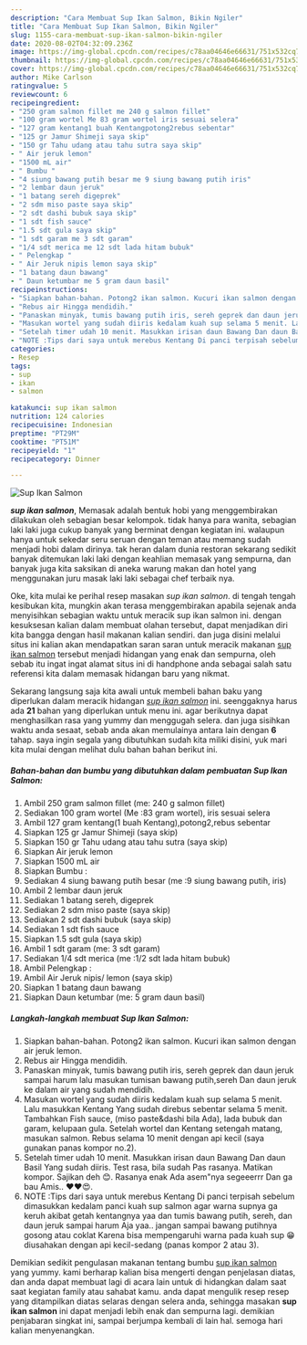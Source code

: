 ```yaml
---
description: "Cara Membuat Sup Ikan Salmon, Bikin Ngiler"
title: "Cara Membuat Sup Ikan Salmon, Bikin Ngiler"
slug: 1155-cara-membuat-sup-ikan-salmon-bikin-ngiler
date: 2020-08-02T04:32:09.236Z
image: https://img-global.cpcdn.com/recipes/c78aa04646e66631/751x532cq70/sup-ikan-salmon-foto-resep-utama.jpg
thumbnail: https://img-global.cpcdn.com/recipes/c78aa04646e66631/751x532cq70/sup-ikan-salmon-foto-resep-utama.jpg
cover: https://img-global.cpcdn.com/recipes/c78aa04646e66631/751x532cq70/sup-ikan-salmon-foto-resep-utama.jpg
author: Mike Carlson
ratingvalue: 5
reviewcount: 6
recipeingredient:
- "250 gram salmon fillet me 240 g salmon fillet"
- "100 gram wortel Me 83 gram wortel iris sesuai selera"
- "127 gram kentang1 buah Kentangpotong2rebus sebentar"
- "125 gr Jamur Shimeji saya skip"
- "150 gr Tahu udang atau tahu sutra saya skip"
- " Air jeruk lemon"
- "1500 mL air"
- " Bumbu "
- "4 siung bawang putih besar me 9 siung bawang putih iris"
- "2 lembar daun jeruk"
- "1 batang sereh digeprek"
- "2 sdm miso paste saya skip"
- "2 sdt dashi bubuk saya skip"
- "1 sdt fish sauce"
- "1.5 sdt gula saya skip"
- "1 sdt garam me 3 sdt garam"
- "1/4 sdt merica me 12 sdt lada hitam bubuk"
- " Pelengkap "
- " Air Jeruk nipis lemon saya skip"
- "1 batang daun bawang"
- " Daun ketumbar me 5 gram daun basil"
recipeinstructions:
- "Siapkan bahan-bahan. Potong2 ikan salmon. Kucuri ikan salmon dengan air jeruk lemon."
- "Rebus air Hingga mendidih."
- "Panaskan minyak, tumis bawang putih iris, sereh geprek dan daun jeruk sampai harum lalu masukan tumisan bawang putih,sereh Dan daun jeruk ke dalam air yang sudah mendidih."
- "Masukan wortel yang sudah diiris kedalam kuah sup selama 5 menit. Lalu masukkan Kentang Yang sudah direbus sebentar selama 5 menit. Tambahkan Fish sauce, (miso paste&amp;dashi bila Ada), lada bubuk dan garam, kelupaan gula. Setelah wortel dan Kentang setengah matang, masukan salmon. Rebus selama 10 menit dengan api kecil (saya gunakan panas kompor no.2)."
- "Setelah timer udah 10 menit. Masukkan irisan daun Bawang Dan daun Basil Yang sudah diiris. Test rasa, bila sudah Pas rasanya. Matikan kompor. Sajikan deh 😊. Rasanya enak Ada asem&#34;nya segeeerrr Dan ga bau Amis.. ❤️❤️😍."
- "NOTE :Tips dari saya untuk merebus Kentang Di panci terpisah sebelum dimasukkan kedalam panci kuah sup salmon agar warna supnya ga keruh akibat getah kentangnya yaa dan tumis bawang putih, sereh, dan daun jeruk sampai harum Aja yaa.. jangan sampai bawang putihnya gosong atau coklat Karena bisa mempengaruhi warna pada kuah sup 😁 diusahakan dengan api kecil-sedang (panas kompor 2 atau 3)."
categories:
- Resep
tags:
- sup
- ikan
- salmon

katakunci: sup ikan salmon 
nutrition: 124 calories
recipecuisine: Indonesian
preptime: "PT29M"
cooktime: "PT51M"
recipeyield: "1"
recipecategory: Dinner

---
```



![Sup Ikan Salmon](https://img-global.cpcdn.com/recipes/c78aa04646e66631/751x532cq70/sup-ikan-salmon-foto-resep-utama.jpg)

<b><i>sup ikan salmon</i></b>, Memasak adalah bentuk hobi yang menggembirakan dilakukan oleh sebagian besar kelompok. tidak hanya para wanita, sebagian laki laki juga cukup banyak yang berminat dengan kegiatan ini. walaupun hanya untuk sekedar seru seruan dengan teman atau memang sudah menjadi hobi dalam dirinya. tak heran dalam dunia restoran sekarang sedikit banyak ditemukan laki laki dengan keahlian memasak yang sempurna, dan banyak juga kita saksikan di aneka warung makan dan hotel yang menggunakan juru masak laki laki sebagai chef terbaik nya.

Oke, kita mulai ke perihal resep masakan <i>sup ikan salmon</i>. di tengah tengah kesibukan kita, mungkin akan terasa menggembirakan apabila sejenak anda menyisihkan sebagian waktu untuk meracik sup ikan salmon ini. dengan kesuksesan kalian dalam membuat olahan tersebut, dapat menjadikan diri kita bangga dengan hasil makanan kalian sendiri. dan juga disini melalui situs ini kalian akan mendapatkan saran saran untuk meracik makanan <u>sup ikan salmon</u> tersebut menjadi hidangan yang enak dan sempurna, oleh sebab itu ingat ingat alamat situs ini di handphone anda sebagai salah satu referensi kita dalam memasak hidangan baru yang nikmat.




Sekarang langsung saja kita awali untuk membeli bahan baku yang diperlukan dalam meracik hidangan <u><i>sup ikan salmon</i></u> ini. seenggaknya harus ada <b>21</b> bahan yang diperlukan untuk menu ini. agar berikutnya dapat menghasilkan rasa yang yummy dan menggugah selera. dan juga sisihkan waktu anda sesaat, sebab anda akan memulainya antara lain dengan <b>6</b> tahap. saya ingin segala yang dibutuhkan sudah kita miliki disini, yuk mari kita mulai dengan melihat dulu bahan bahan berikut ini.

<!--inarticleads1-->

##### Bahan-bahan dan bumbu yang dibutuhkan dalam pembuatan Sup Ikan Salmon:

1. Ambil 250 gram salmon fillet (me: 240 g salmon fillet)
1. Sediakan 100 gram wortel (Me :83 gram wortel), iris sesuai selera
1. Ambil 127 gram kentang(1 buah Kentang),potong2,rebus sebentar
1. Siapkan 125 gr Jamur Shimeji (saya skip)
1. Siapkan 150 gr Tahu udang atau tahu sutra (saya skip)
1. Siapkan  Air jeruk lemon
1. Siapkan 1500 mL air
1. Siapkan  Bumbu :
1. Sediakan 4 siung bawang putih besar (me :9 siung bawang putih, iris)
1. Ambil 2 lembar daun jeruk
1. Sediakan 1 batang sereh, digeprek
1. Sediakan 2 sdm miso paste (saya skip)
1. Sediakan 2 sdt dashi bubuk (saya skip)
1. Sediakan 1 sdt fish sauce
1. Siapkan 1.5 sdt gula (saya skip)
1. Ambil 1 sdt garam (me: 3 sdt garam)
1. Sediakan 1/4 sdt merica (me :1/2 sdt lada hitam bubuk)
1. Ambil  Pelengkap :
1. Ambil  Air Jeruk nipis/ lemon (saya skip)
1. Siapkan 1 batang daun bawang
1. Siapkan  Daun ketumbar (me: 5 gram daun basil)




<!--inarticleads2-->

##### Langkah-langkah membuat Sup Ikan Salmon:

1. Siapkan bahan-bahan. Potong2 ikan salmon. Kucuri ikan salmon dengan air jeruk lemon.
1. Rebus air Hingga mendidih.
1. Panaskan minyak, tumis bawang putih iris, sereh geprek dan daun jeruk sampai harum lalu masukan tumisan bawang putih,sereh Dan daun jeruk ke dalam air yang sudah mendidih.
1. Masukan wortel yang sudah diiris kedalam kuah sup selama 5 menit. Lalu masukkan Kentang Yang sudah direbus sebentar selama 5 menit. Tambahkan Fish sauce, (miso paste&amp;dashi bila Ada), lada bubuk dan garam, kelupaan gula. Setelah wortel dan Kentang setengah matang, masukan salmon. Rebus selama 10 menit dengan api kecil (saya gunakan panas kompor no.2).
1. Setelah timer udah 10 menit. Masukkan irisan daun Bawang Dan daun Basil Yang sudah diiris. Test rasa, bila sudah Pas rasanya. Matikan kompor. Sajikan deh 😊. Rasanya enak Ada asem&#34;nya segeeerrr Dan ga bau Amis.. ❤️❤️😍.
1. NOTE :Tips dari saya untuk merebus Kentang Di panci terpisah sebelum dimasukkan kedalam panci kuah sup salmon agar warna supnya ga keruh akibat getah kentangnya yaa dan tumis bawang putih, sereh, dan daun jeruk sampai harum Aja yaa.. jangan sampai bawang putihnya gosong atau coklat Karena bisa mempengaruhi warna pada kuah sup 😁 diusahakan dengan api kecil-sedang (panas kompor 2 atau 3).




Demikian sedikit pengulasan makanan tentang bumbu <u>sup ikan salmon</u> yang yummy. kami berharap kalian bisa mengerti dengan penjelasan diatas, dan anda dapat membuat lagi di acara lain untuk di hidangkan dalam saat saat kegiatan family atau sahabat kamu. anda dapat mengulik resep resep yang ditampilkan diatas selaras dengan selera anda, sehingga masakan <b>sup ikan salmon</b> ini dapat menjadi lebih enak dan sempurna lagi. demikian penjabaran singkat ini, sampai berjumpa kembali di lain hal. semoga hari kalian menyenangkan.
